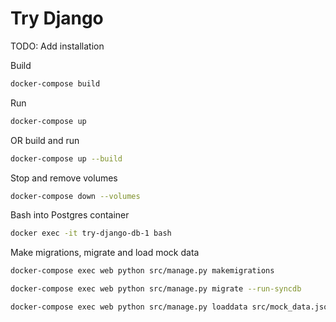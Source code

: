 # Try Django

TODO: Add installation

Build
```bash
docker-compose build
```

Run
```bash
docker-compose up
```

OR build and run
```bash
docker-compose up --build
```

Stop and remove volumes
```bash
docker-compose down --volumes
```

Bash into Postgres container
```bash
docker exec -it try-django-db-1 bash
```

Make migrations, migrate and load mock data
```bash
docker-compose exec web python src/manage.py makemigrations
```

```bash
docker-compose exec web python src/manage.py migrate --run-syncdb
```

```bash
docker-compose exec web python src/manage.py loaddata src/mock_data.json
```

